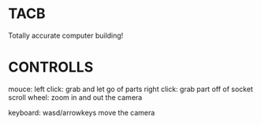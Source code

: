 # TACB
Totally accurate computer building!

# CONTROLLS
mouce:
left click: grab and let go of parts
right click: grab part off of socket
scroll wheel: zoom in and out the camera

keyboard:
wasd/arrowkeys move the camera

